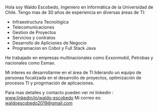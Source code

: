 Hola soy Waldo Escobedo, Ingeniero en Informática de la Universidad de Chile.
Tengo mas de 30 años de experiencia en diversas áreas de TI:
- Infraestructura Tecnológica
- Telecomunicaciones
- Gestion de Proyectos
- Servicios y contratos
- Desarrollo de Apliciones de Negocio
- Programacion en Cobol y Full Stack Java
  
He trabajado en empresas multinacionales como Exxonmobil, Petrobas y nacionales como Esmax.

Mi interes es desarrollarme en el área de TI liderando un equipo de personas focalizada en el desarrollo de proyectos, optimización de procesos TI y progrmación de aplicaciones. 

Para mas detalles y contacto pueden ver mi linkedin : www.linkedin/in/waldo-escobedo
Mi correo es: waldoescobedo2019@gmail.com
  

